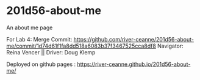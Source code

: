 # 201d56-about-me
An about me page

For Lab 4:
Merge Commit: https://github.com/river-ceanne/201d56-about-me/commit/1d74d61f1fa8dd518a6083b37f3467525cca8df8
Navigator: Reina Vencer || Driver: Doug Klemp

Deployed on github pages : https://river-ceanne.github.io/201d56-about-me/
